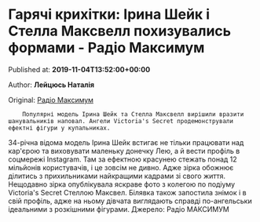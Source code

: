 
# Гарячі крихітки: Ірина Шейк і Стелла Максвелл похизувались формами - Радіо Максимум

Published at: **2019-11-04T13:52:00+00:00**

Author: **Лейцюсь Наталія**

Original: [Радіо Максимум](https://maximum.fm/garyachi-krihitki-irina-shejk-i-stella-maksvell-pohizuvalis-formami_n169030)


        Популярні модель Ірина Шейк та Стелла Максвелл вирішили вразити шанувальників наповал. Ангели Victoria's Secret продемонстрували ефектні фігури у купальниках.
      
34-річна відома модель Ірина Шейк встигає не тільки працювати над кар'єрою та виховувати маленьку донечку Лею, а й вести профіль в соцмережі Instagram. Там за ефектною красунею стежать понад 12 мільйонів користувачів, і це зовсім не дивно. Адже зірка обожнює ділитись з прихильниками найкращими кадрами зі свого життя.
Нещодавно зірка опублікувала яскраве фото з колегою по подіуму Victoria's Secret Стеллою Максвел. Білявка також запостила знімок і в свій профіль, адже на ньому дівчата виглядають справді по-ангельськи ідеальними з розкішними фігурами.
Джерело: Радіо МАКСИМУМ
